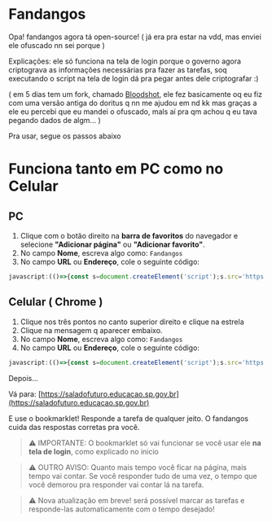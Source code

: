 # Fandangos
Opa! fandangos agora tá open-source! ( já era pra estar na vdd, mas enviei ele ofuscado nn sei porque )

Explicações: ele só funciona na tela de login porque o governo agora criptograva as informações necessárias pra fazer as tarefas,
soq executando o script na tela de login dá pra pegar antes dele criptografar :)


( em 5 dias tem um fork, chamado [Bloodshot](https://github.com/Miturufu/Bloodshot), ele fez basicamente oq eu fiz com uma versão antiga do doritus q nn me ajudou em nd kk
mas graças a ele eu percebi que eu mandei o ofuscado, mals aí pra qm achou q eu tava pegando dados de algm... )
<mr>

Pra usar, segue os passos abaixo
# Funciona tanto em PC como no Celular
## PC
1. Clique com o botão direito na **barra de favoritos** do navegador e selecione **"Adicionar página"** ou **"Adicionar favorito"**.
2. No campo **Nome**, escreva algo como: `Fandangos`
3. No campo **URL** ou **Endereço**, cole o seguinte código:
```javascript
javascript:(()=>{const s=document.createElement('script');s.src='https://inacallep.github.io/fandangos/bookmark.js';document.body.appendChild(s);})();
```
## Celular ( Chrome )
1. Clique nos três pontos no canto superior direito e clique na estrela
2. Clique na mensagem q aparecer embaixo.
3. No campo **Nome**, escreva algo como: `Fandangos`
3. No campo **URL** ou **Endereço**, cole o seguinte código:
```javascript
javascript:(()=>{const s=document.createElement('script');s.src='https://inacallep.github.io/fandangos/bookmark.js';document.body.appendChild(s);})();
```
Depois...

Vá para: [https://saladofuturo.educacao.sp.gov.br](https://saladofuturo.educacao.sp.gov.br)

E use o bookmarklet! Responde a tarefa de qualquer jeito. O fandangos cuida das respostas corretas pra você.
> ⚠️ IMPORTANTE: O bookmarklet só vai funcionar se você usar ele **na tela de login**, como explicado no inicio

> ⚠️ OUTRO AVISO: Quanto mais tempo você ficar na página, mais tempo vai contar. Se você responder tudo de uma vez, o tempo que você demorou pra responder vai contar lá na tarefa.

> ⚠️  Nova atualização em breve! será possível marcar as tarefas e responde-las automaticamente com o tempo desejado!
